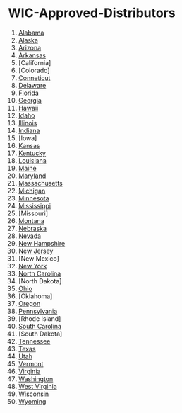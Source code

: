 # WIC-Approved-Distributors

1.	[Alabama](https://www.alabamapublichealth.gov/wic/assets/wholesalers.distibutors.manufacturers_authorize_sell_al4.pdf)
2. 	[Alaska](https://health.alaska.gov/dpa/Documents/dpa/programs/Nutrition/WIC/Retailers/forms/InfantFormulaSupplierList.pdf)
3.	[Arizona](https://www.azdhs.gov/documents/prevention/azwic/vendors/arizona-wic-program-infant-formula-suppliers-ffy24.pdf)
4.	[Arkansas](https://www.healthy.arkansas.gov/images/uploads/pdf/Arkansas_WIC_Infant_Formula_July_2021.pdf)
5.	[California]	
6.	[Colorado]	
7.	[Conneticut](https://portal.ct.gov/-/media/Departments-and-Agencies/DPH/dph/WIC-2018/FRVM/FY24/Infant-Formula-Supplier-List-9-2023.pdf)
8.	[Delaware](https://www.dhss.delaware.gov/dph/chca/dphwicvenformsupplier.html)
9.	[Florida](https://www.floridahealth.gov/programs-and-services/wic/vendors/_documents/distributors-public-by-product-type.pdf)
10.	[Georgia](https://www.google.com/url?sa=t&rct=j&q=&esrc=s&source=web&cd=&ved=2ahUKEwiW75_-w_OBAxUfpIkEHQA-CEQQFnoECCgQAQ&url=https%3A%2F%2Fdph.georgia.gov%2Fdocument%2Fdocument%2Fapproved-infant-formula-suppliers-february-2023pdf%2Fdownload&usg=AOvVaw29-AMleTcXHyfZrJAao4r_&opi=89978449)
11.	[Hawaii](https://health.hawaii.gov/wic/files/2020/10/Infant-Formula-Sources.pdf)
12.	[Idaho](https://publicdocuments.dhw.idaho.gov/WebLink/DocView.aspx?id=4429&dbid=0&repo=PUBLIC-DOCUMENTS&cr=1)
13.	[Illinois](https://www.dhs.state.il.us/page.aspx?item=122940)
14.	[Indiana](https://www.in.gov/health/wic/files/Formula-Wholesalers-and-Distributors-10-18.pdf)
15.	[Iowa]	
16.	[Kansas](https://www.kdhe.ks.gov/DocumentCenter/View/20296/Approved-Infant-Formula-WholesalersRetailersManufacturers-PDF?bidId=)
17.	[Kentucky](https://www.chfs.ky.gov/agencies/dph/dmch/nsb/Documents/AuthorizedFormulaSuppliers.pdf)
18.	[Louisiana](https://ldh.la.gov/assets/oph/nutrition/WIC/Vendor/InfantFormulaDistributor.pdf)
19.	[Maine](https://www.maine.gov/dhhs/mecdc/population-health/wic/documents/Policies/VM-Appendix-1-B_InfantFormulaAuthorized%20List.pdf)
20.	[Maryland](https://health.maryland.gov/phpa/wic/SiteAssets/SitePages/wic-vendor/Infant%20Formula%20Directory.pdf)
21.	[Massachusetts](https://www.mass.gov/doc/massachusetts-wic-list-of-approved-infant-formula-suppliers-pdf/download)
22.	[Michigan](https://www.michigan.gov/mdhhs/-/media/Project/Websites/mdhhs/Assistance-Programs/WIC-Media/WIC-Foods/List-of-Michigan-Wholesalers.pdf?rev=9bd5791f7f4a47d9979542013c1090b7&hash=0FEB63A43291578FCEF2FC76BC10DF80)
23.	[Minnesota](https://www.health.state.mn.us/docs/people/wic/vendor/rqrmnts/formulasrcs.pdf)
24.	[Mississippi](https://msdh.ms.gov/page/resources/10249.pdf)
25.	[Missouri]	
26.	[Montana](https://dphhs.mt.gov/assets/ecfsd/WIC/Retailers/InfantFormulaDistributionList.pdf)
27.	[Nebraska](https://dhhs.ne.gov/WIC%20Documents/List%20of%20Approved%20Formula%20Distributors.pdf)
28.	[Nevada](https://nevadawic.org/wp-content/uploads/2020/07/Infant-Formula-Suppliers.pdf)
29.	[New Hampshire](https://www.dhhs.nh.gov/sites/g/files/ehbemt476/files/documents/2021-11/wic-authorized.pdf)
30.	[New Jersey](https://www.nj.gov/health/fhs/wic/documents/List_of_Infant_Formula_Manufacturers_Wholesalers_and_Distributors.pdf)
31.	[New Mexico]	
32. [New York](https://www.health.ny.gov/prevention/nutrition/wic/docs/infant_formular_supplier_list.pdf)
33.	[North Carolina](https://www.ncdhhs.gov/approvedwholesalerspdf/open)
34.	[North Dakota]	
35.	[Ohio](https://odh.ohio.gov/wps/wcm/connect/gov/5678769d-4c9d-47ea-8593-6ce7d90ac3fd/Ohio+WIC+Infant+Formula+Supplier+List.pdf?MOD=AJPERES&CONVERT_TO=url&CACHEID=ROOTWORKSPACE.Z18_K9I401S01H7F40QBNJU3SO1F56-5678769d-4c9d-47ea-8593-6ce7d90ac3fd-oHsSqVS)
36. [Oklahoma]
37.	[Oregon](https://www.oregon.gov/oha/PH/HEALTHYPEOPLEFAMILIES/WIC/Documents/WIC_form_dist.pdf)
38.	[Pennsylvania](https://wic.health.pa.gov/vendorassistant/AuthorizedFormulaSuppliers.pdf)
39.	[Rhode Island]	
40.	[South Carolina](https://dc.statelibrary.sc.gov/bitstream/handle/10827/29953/DHEC_WIC_Vendor_Handbook_2019-02.pdf?sequence=1&isAllowed=y)
41.	[South Dakota]	
42.	[Tennessee](https://www.tn.gov/content/dam/tn/health/documents/2022%20-%202023%20Approved%20List%20of%20Infant%20Formula%20Suppliers%201-10-23.pdf)
43.	[Texas](https://www.hhs.texas.gov/sites/default/files/documents/doing-business-with-hhs/provider-portal/wic/vendors/wholesalerfirmsforinfantformula.pdf)
44.	[Utah](https://wic.utah.gov/vendors/approved-manufacturers/)
45. [Vermont](https://www.healthvermont.gov/sites/default/files/documents/pdf/Appendix_V_Authorized_Infant_Formula_Supplier_Procedures_2022.pdf)
46.	[Virginia](https://www.vdh.virginia.gov/content/uploads/sites/44/2019/03/VA-WIC-approved-formula-suppliers-06-17-2020.pdf)
47.	[Washington](https://doh.wa.gov/sites/default/files/legacy/Documents/Pubs/963-111-InfantFormulaSuppliersList.pdf)
48.	[West Virginia](https://dhhr.wv.gov/WIC/retailersfarmers/SiteAssets/Pages/Approved-Infant-Formula-Distributors/WV%20WIC%20Approved%20Wholesalers%20and%20Distributors.pdf)
49.	[Wisconsin](https://www.dhs.wisconsin.gov/publications/p4/p40146.pdf)
50.	[Wyoming](https://health.wyo.gov/publichealth/wic/vendor-services/)

